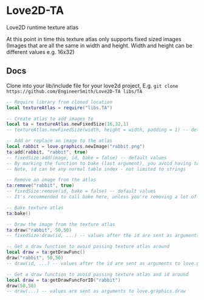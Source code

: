 # Love2D-TA
Love2D runtime texture atlas

At this point in time this texture atlas only supports fixed sized images (Images that are all the same in width and height. Width and height can be different values e.g. 16x32)

## Docs

Clone into your lib/include file for your love2d project,
E.g. `git clone https://github.com/EngineerSmith/Love2D-TA libs/TA`

```lua
-- Require library from cloned location
local textureAtlas = require("libs.TA")

-- Create atlas to add images to
local ta = textureAtlas.newFixedSize(16,32,1)
-- textureAtlas.newFixedSize(width, height = width, padding = 1) -- default values

-- Add or replace an image to the atlas
local rabbit = love.graphics.newImage("rabbit.png")
ta:add(rabbit, "rabbit", true)
-- fixedSize:add(image, id, bake = false) -- default values
-- By marking the function to bake (last argument), you avoid having to call bake manually - but it is recommended only to call bake once all images have been added. Only mark true if you only wanted to update a single image
-- Note, id can be any normal table index - not limited to strings

-- Remove an image from the atlas
ta:remove("rabbit", true)
-- fixedSize:remove(id, bake = false) -- default values
-- It's recommended to call bake here, unless you're removing a lot of images at once from the texture atlas

-- Bake texture atlas
ta:bake()

-- Draw the image from the texture atlas
ta:draw("rabbit", 50,50)
-- fixedSize:draw(id, ...) -- values after the id are sent as arguments to love.graphics.draw

-- Get a draw function to avoid passing texture atlas around
local draw = ta:getDrawFunc()
draw("rabbit", 50,50)
-- draw(id, ...) -- values after the id are sent as arguments to love.graphics.draw

-- Get a draw function to avoid passing texture atlas and id around
local draw = ta:getDrawFuncForID("rabbit")
draw(50,50)
-- draw(...) -- values are sent as arguments to love.graphics.draw
```